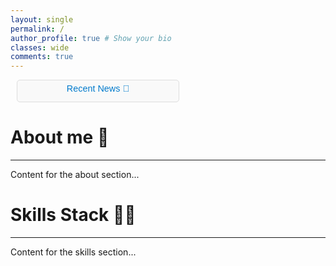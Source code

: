 ```yaml
---
layout: single
permalink: /
author_profile: true # Show your bio
classes: wide
comments: true
---
```

<!-- Add JavaScript function for toggling visibility -->
<script>
  document.addEventListener('DOMContentLoaded', function () {
    const toggleButton = document.querySelector('.toggle-news');
    const newsList = document.getElementById('news-list');

    toggleButton.addEventListener('click', function () {
      if (newsList.style.display === 'none' || newsList.style.display === '') {
        newsList.style.display = 'block'; // Show the list
        toggleButton.textContent = 'Hide'; // Change button text
      } else {
        newsList.style.display = 'none'; // Hide the list
        toggleButton.textContent = 'Recent News 📢'; // Change button text
      }
    });
  });
</script>

<!-- Latest News Section -->
<div class="latest-news-section" 
     style="position: relative; margin: 10px; max-width: 250px; padding: 4px; border: 1px solid #ddd; border-radius: 5px; background: #f9f9f9;">
  <h3 style="margin: 0 0 8px; font-size: 1.2rem; text-align: center;">
    <button class="toggle-news" style="background: none; border: none; cursor: pointer; color: #007acc; font-size: 0.9rem;">Recent News 📢</button>
  </h3>
  <ul id="news-list" style="display: none; list-style-type: none; padding: 8px; margin: 0;">
    <li style="margin-bottom: 8px;">
      <a style="color: black; font-weight: bold; font-size: 0.8rem;">Launching the Website</a>
      <small style="color: #555; font-size: 0.6rem;">Dec 23, 2024</small>
      <p style="margin: 5px 0; color: #333; font-size: 0.6rem;">Launching of my personal website!</p>
    </li>
  </ul>
</div>


# About me 👋
---
Content for the about section...

# Skills Stack 🧑‍💻
---
Content for the skills section...